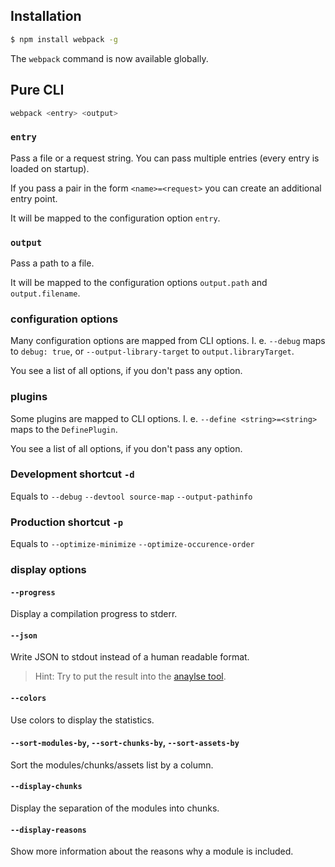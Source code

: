 ## Installation

``` sh
$ npm install webpack -g
```

The `webpack` command is now available globally.




## Pure CLI

``` sh
webpack <entry> <output>
```



### `entry`

Pass a file or a request string. You can pass multiple entries (every entry is loaded on startup).

If you pass a pair in the form `<name>=<request>` you can create an additional entry point.

It will be mapped to the configuration option `entry`.



### `output`

Pass a path to a file.

It will be mapped to the configuration options `output.path` and `output.filename`.



### configuration options

Many configuration options are mapped from CLI options. I. e. `--debug` maps to `debug: true`, or `--output-library-target` to `output.libraryTarget`.

You see a list of all options, if you don't pass any option.



### plugins

Some plugins are mapped to CLI options. I. e. `--define <string>=<string>` maps to the `DefinePlugin`.

You see a list of all options, if you don't pass any option.



### Development shortcut `-d`

Equals to `--debug` `--devtool source-map` `--output-pathinfo`

### Production shortcut `-p`

Equals to `--optimize-minimize` `--optimize-occurence-order`



### display options

#### `--progress`

Display a compilation progress to stderr.

#### `--json`

Write JSON to stdout instead of a human readable format.

> Hint: Try to put the result into the [anaylse tool](http://webpack.github.com/analyse).

#### `--colors`

Use colors to display the statistics.

#### `--sort-modules-by`, `--sort-chunks-by`, `--sort-assets-by`

Sort the modules/chunks/assets list by a column.

#### `--display-chunks`

Display the separation of the modules into chunks.

#### `--display-reasons`

Show more information about the reasons why a module is included.